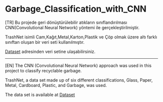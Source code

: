 # Garbage_Classification_with_CNN

[TR] Bu projede geri dönüştürülebilir atıkların sınıflandırılması CNN(Convolutional Neural Network) yöntemi ile gerçekleştirilmiştir.

TrashNet isimli Cam,Kağıt,Metal,Karton,Plastik ve Çöp olmak üzere altı farklı sınıftan oluşan bir veri seti kullanılmıştır.

[Dataset](https://www.kaggle.com/datasets/asdasdasasdas/garbage-classification) adresinden veri setine ulaşabilirsiniz.

---

[EN] The CNN (Convolutional Neural Network) approach was used in this project to classify recyclable garbage.

TrashNet, a data set made up of six different classifications, Glass, Paper, Metal, Cardboard, Plastic, and Garbage, was used.

The data set is available at [Dataset](https://www.kaggle.com/datasets/asdasdasasdas/garbage-classification)
